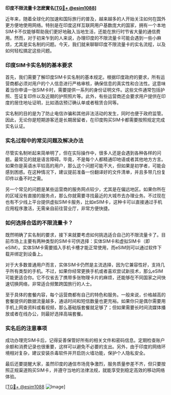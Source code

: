 **印度不限流量卡怎麽實名[[TG💪+ @esim1088](https://t.me/s/esim1088)]**

近年来，随着全球化的加速和国际旅行的普及，越来越多的人开始关注如何在国外更方便地使用网络。特别是在印度这样互联网用户基数庞大的国家，拥有一个本地SIM卡不仅能够帮助我们更好地融入当地生活，还能在旅行时节省大量的通信费用。然而，对于初来乍到的人来说，办理印度的不限流量卡可能会遇到一些小麻烦，尤其是实名制的问题。今天，我们就来聊聊印度不限流量卡的实名流程，以及如何轻松搞定这些问题。

### 印度SIM卡实名制的基本要求

首先，我们需要了解印度SIM卡实名制的基本规定。根据印度政府的要求，所有运营商都必须对用户的个人信息进行严格审核，确保信息的真实性和合法性。这意味着当你申请一张SIM卡时，需要提供一系列的身份证明文件。这些文件通常包括护照、签证复印件以及近期的护照照片等。此外，有些运营商还会要求用户提供在印度的居住地址证明，比如酒店预订确认单或者租赁合同等。

实名制的目的是为了防止电信诈骗和其他非法活动的发生，同时也便于政府监管。因此，无论你是短期游客还是长期居留者，在印度购买SIM卡都需要按照规定完成实名认证。

### 实名过程中的常见问题及解决办法

尽管实名制听起来简单明了，但在实际操作中，很多人还是会遇到各种各样的问题。最常见的就是语言障碍。毕竟，不是每个人都精通印地语或者其他地方方言。如果你是英语水平较高的用户，那么这个问题可能不大，但如果是初学者，可能会感到困惑。在这种情况下，建议提前准备一份翻译好的文件清单，并且多带几份复印件以备不时之需。

另一个常见的问题是某些运营商的服务网点较少，尤其是在偏远地区。如果你所在的区域没有直接的服务点，那么你就需要寻找最近的大城市去办理业务。不过现在也有不少线上平台提供虚拟SIM卡服务，比如eSIM卡，这种卡可以直接通过手机应用程序激活，无需亲自前往营业厅，非常方便快捷。

### 如何选择合适的不限流量卡？

既然明确了实名制的要求，接下来就要考虑如何挑选适合自己的不限流量卡了。目前市场上主要有两种类型的SIM卡可供选择：实体SIM卡和虚拟SIM卡（即eSIM）。实体SIM卡需要插入手机卡槽才能正常使用，而eSIM则可以通过软件下载并绑定到设备上。

对于大多数普通用户而言，实体SIM卡仍然是主流选择，因为它兼容性好，支持几乎所有类型的手机。不过，如果你经常更换手机或者喜欢尝试新技术，那么eSIM可能更适合你。它不仅省去了携带多张物理卡片的麻烦，还能够在不同国家之间快速切换网络，非常适合频繁跨国旅行的人士。

至于具体的套餐内容，每个运营商都有自己的特色和服务。一般来说，价格越高的套餐提供的数据流量越多，通话时间和短信数量也更充裕。如果你只是偶尔需要用手机上网查资料或看视频，那么基础版套餐就足够了；但如果需要长时间流媒体播放或者在线办公，则最好选择高端套餐。

### 实名后的注意事项

成功办理完SIM卡后，记得妥善保管好所有的相关文件和密码信息。定期检查账户余额和消费记录也很重要，这样可以避免不必要的支出。另外，由于印度的网络环境相对复杂，建议安装杀毒软件并开启防火墙功能，保护个人隐私安全。

最后还要提醒大家，虽然印度的通信市场竞争激烈，服务质量参差不齐，但只要按照正规渠道购买SIM卡，并遵守当地的法律法规，就能享受到稳定高效的移动网络体验。

[[TG💪+ @esim1088](https://t.me/s/esim1088) ![Image](https://i.postimg.cc/4NQfJmqS/Snipaste-2025-05-13-00-14-12.png)]